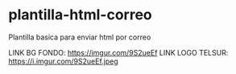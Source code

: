 # plantilla-html-correo

Plantilla basica para enviar html por correo

LINK BG FONDO: https://imgur.com/9S2ueEf
LINK LOGO TELSUR: https://i.imgur.com/9S2ueEf.jpeg

